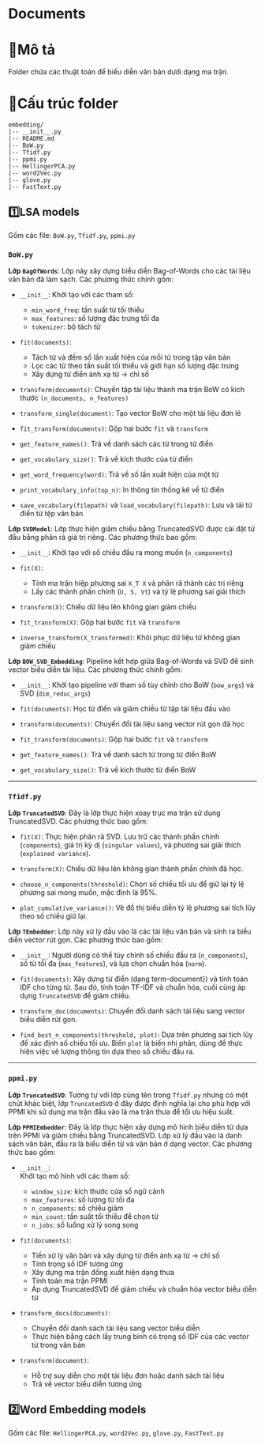 


Documents
=
# 💭Mô tả
Folder chứa các thuật toán để biểu diễn văn bản dưới dạng ma trận.
# 📃Cấu trúc folder
```
embedding/
|-- __init__.py
|-- README.md
|-- BoW.py
|-- Tfidf.py
|-- ppmi.py
|-- HellingerPCA.py
|-- word2Vec.py
|-- glove.py
|-- FastText.py
```

## 1️⃣LSA models
Gồm các file: `BoW.py`, `Tfidf.py`, `ppmi.py`
### `BoW.py`
**Lớp `BagOfWords`**: Lớp này xây dựng biểu diễn Bag-of-Words cho các tài liệu văn bản đã làm sạch. Các phương thức chính gồm:
- `__init__`: Khởi tạo với các tham số:
  - `min_word_freq`: tần suất từ tối thiểu  
  - `max_features`: số lượng đặc trưng tối đa  
  - `tokenizer`: bộ tách từ
  
- `fit(documents)`:
  - Tách từ và đếm số lần xuất hiện của mỗi từ trong tập văn bản
  - Lọc các từ theo tần suất tối thiểu và giới hạn số lượng đặc trưng
  - Xây dựng từ điển ánh xạ từ → chỉ số
  
- `transform(documents)`: Chuyển tập tài liệu thành ma trận BoW có kích thước `(n_documents, n_features)`

- `transform_single(document)`: Tạo vector BoW cho một tài liệu đơn lẻ

- `fit_transform(documents)`: Gộp hai bước `fit` và `transform`

- `get_feature_names()`: Trả về danh sách các từ trong từ điển

- `get_vocabulary_size()`: Trả về kích thước của từ điển

- `get_word_frequency(word)`: Trả về số lần xuất hiện của một từ

- `print_vocabulary_info(top_n)`: In thông tin thống kê về từ điển

- `save_vocabulary(filepath)` và `load_vocabulary(filepath)`: Lưu và tải từ điển từ tệp văn bản

**Lớp `SVDModel`**: Lớp thực hiện giảm chiều bằng TruncatedSVD được cài đặt từ đầu bằng phân rã giá trị riêng. Các phương thức bao gồm:
- `__init__`: Khởi tạo với số chiều đầu ra mong muốn (`n_components`)

- `fit(X)`:
  - Tính ma trận hiệp phương sai `X_T X` và phân rã thành các trị riêng
  - Lấy các thành phần chính (`U, S, Vt`) và tỷ lệ phương sai giải thích
  
- `transform(X)`: Chiếu dữ liệu lên không gian giảm chiều

- `fit_transform(X)`: Gộp hai bước `fit` và `transform`

- `inverse_transform(X_transformed)`: Khôi phục dữ liệu từ không gian giảm chiều

**Lớp `BOW_SVD_Embedding`**: Pipeline kết hợp giữa Bag-of-Words và SVD để sinh vector biểu diễn tài liệu. Các phương thức chính gồm:
- `__init__`: Khởi tạo pipeline với tham số tùy chỉnh cho BoW (`bow_args`) và SVD (`dim_reduc_args`)

- `fit(documents)`: Học từ điển và giảm chiều từ tập tài liệu đầu vào

- `transform(documents)`: Chuyển đổi tài liệu sang vector rút gọn đã học

- `fit_transform(documents)`: Gộp hai bước `fit` và `transform`

- `get_feature_names()`: Trả về danh sách từ trong từ điển BoW

- `get_vocabulary_size()`: Trả về kích thước từ điển BoW

---
### `Tfidf.py`
**Lớp `TruncatedSVD`**: Đây là lớp thực hiện xoay trục ma trận sử dụng TruncatedSVD. Các phương thức bao gồm:    
- `fit(X)`: Thực hiện phân rã SVD. Lưu trữ các thành phần chính (`components`), giá trị kỳ dị (`singular values`), và phương sai giải thích (`explained variance`).

- `transform(X)`: Chiếu dữ liệu lên không gian thành phần chính đã học.

- `choose_n_components(threshold)`: Chọn số chiều tối ưu để giữ lại tỷ lệ phương sai mong muốn, mặc định là 95\%.

- `plot_cumulative_variance()`: Vẽ đồ thị biểu diễn tỷ lệ phương sai tích lũy theo số chiều giữ lại.

**Lớp `TEmbedder`**: Lớp này xử lý đầu vào là các tài liệu văn bản và sinh ra biểu diễn vector rút gọn. Các phương thức bao gồm:
- `__init__`: Người dùng có thể tùy chỉnh số chiều đầu ra (`n_components`), số từ tối đa (`max_features`), và lựa chọn chuẩn hóa (`norm`).

- `fit(documents)`: Xây dựng từ điển (dạng term-document}) và tính toán IDF cho từng từ. Sau đó, tính toán TF-IDF và chuẩn hóa, cuối cùng áp dụng `TruncatedSVD` để giảm chiều.

- `transform_doc(documents)`: Chuyển đổi danh sách tài liệu sang vector biểu diễn rút gọn.

- `find_best_n_components(threshold, plot)`: Dựa trên phương sai tích lũy để xác định số chiều tối ưu. Biến `plot` là biến nhị phân, dùng để thực hiện việc vẽ lượng thông tin dựa theo số chiều đầu ra.

---
### `ppmi.py`

**Lớp `TruncatedSVD`**: Tương tự với lớp cùng tên trong `Tfidf.py` nhưng có một chút khác biệt, lớp `TruncatedSVD` ở đây được định nghĩa lại cho phù hợp với PPMI khi sử dụng ma trận đầu vào là ma trận thưa để tối ưu hiệu suất.

**Lớp `PPMIEmbedder`**: Đây là lớp thực hiện xây dựng mô hình biểu diễn từ dựa trên PPMI và giảm chiều bằng TruncatedSVD. Lớp xử lý đầu vào là danh sách văn bản, đầu ra là biểu diễn từ và văn bản ở dạng vector. Các phương thức bao gồm:

- `__init__`:  
  Khởi tạo mô hình với các tham số:
  - `window_size`: kích thước cửa sổ ngữ cảnh  
  - `max_features`: số lượng từ tối đa  
  - `n_components`: số chiều giảm  
  - `min_count`: tần suất tối thiểu để chọn từ  
  - `n_jobs`: số luồng xử lý song song

- `fit(documents)`:
  - Tiền xử lý văn bản và xây dựng từ điển ánh xạ từ → chỉ số  
  - Tính trọng số IDF tương ứng  
  - Xây dựng ma trận đồng xuất hiện dạng thưa  
  - Tính toán ma trận PPMI  
  - Áp dụng TruncatedSVD để giảm chiều và chuẩn hóa vector biểu diễn từ

- `transform_docs(documents)`:
  - Chuyển đổi danh sách tài liệu sang vector biểu diễn  
  - Thực hiện bằng cách lấy trung bình có trọng số IDF của các vector từ trong văn bản

- `transform(document)`:
  - Hỗ trợ suy diễn cho một tài liệu đơn hoặc danh sách tài liệu  
  - Trả về vector biểu diễn tương ứng



## 2️⃣Word Embedding models
Gồm các file: `HellingerPCA.py`, `word2Vec.py`, `glove.py`, `FastText.py`


